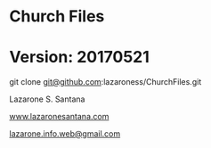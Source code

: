 # Church Files
# Version: 20170521
git clone git@github.com:lazaroness/ChurchFiles.git

Lazarone S. Santana

www.lazaronesantana.com

lazarone.info.web@gmail.com

